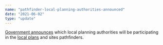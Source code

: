 ```yaml
---
name: "pathfinder-local-planning-authorities-announced"
date: "2021-06-02"
type: "update"
---
```


[Government announces](https://www.gov.uk/government/news/government-announces-10-councils-to-test-the-use-of-digital-tools-in-planning-process) which local planning authorities will be participating in the [local plans](https://digital-land.github.io/project/sites-pathfinders) and sites pathfinders.